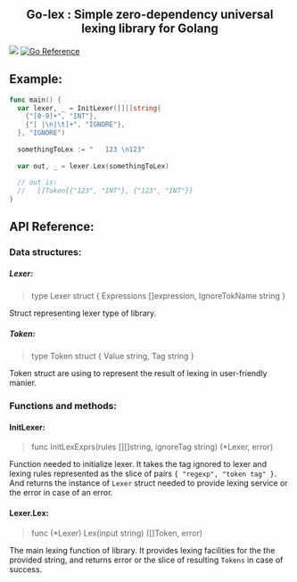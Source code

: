 <h2 align="center">
  Go-lex : Simple zero-dependency universal lexing library for Golang</br>
</h2>

![](https://github.com/poipoiPIO/go-lex/actions/workflows/on-push.yml/badge.svg)
[![Go Reference](https://pkg.go.dev/badge/github.com/poipoiPIO/go-lex.svg)](https://pkg.go.dev/github.com/poipoiPIO/go-lex)

## Example:
```go
func main() {
  var lexer, _ = InitLexer([][]string{
    {"[0-9]+", "INT"},
    {"[ |\n|\t]+", "IGNORE"},
  }, "IGNORE")
  
  somethingToLex := "   123 \n123"
  
  var out, _ = lexer.Lex(somethingToLex)
  
  // out is:
  //   []Token{{"123", "INT"}, {"123", "INT"}}
}
```

## API Reference:
### Data structures:
##### Lexer:
> type Lexer struct { Expressions []expression, IgnoreTokName string }

Struct representing lexer type of library.

##### Token:
> type Token struct { Value string, Tag string }

Token struct are using to represent the result of lexing in user-friendly manier.

### Functions and methods:
#### InitLexer:
> func InitLexExprs(rules [][]string, ignoreTag string) (*Lexer, error)

Function needed to initialize lexer.
It takes the tag ignored to lexer and lexing rules 
represented as the slice of pairs `{ "regexp", "token tag" }`.
And returns the instance of `Lexer` struct needed to provide lexing service 
or the error in case of an error.

#### Lexer.Lex:
> func (*Lexer) Lex(input string) ([]Token, error)

The main lexing function of library. It provides lexing facilities for the
the provided string, and returns error or the slice of resulting `Tokens` in
case of success.
